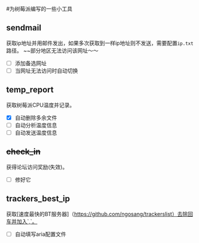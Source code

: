 #为树莓派编写的一些小工具

## sendmail
获取ip地址并用邮件发出，如果多次获取到一样ip地址则不发送，需要配置`ip.txt`路径。
~~部分地区无法访问该网址～～
- [ ] 添加备选网址
- [ ] 当网址无法访问时自动切换

## temp_report
获取树莓派CPU温度并记录。
- [x] 自动删除多余文件
- [ ] 自动分析温度信息
- [ ] 自动发送温度信息

## ~~check_in~~
获得论坛访问奖励(失效)。
- [ ] 修好它

## trackers_best_ip
获取[速度最快的BT服务器]（https://github.com/ngosang/trackerslist）去除回车并加入`,`。
- [ ] 自动填写aria配置文件